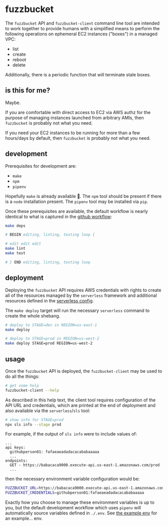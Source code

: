 # fuzzbucket

The `fuzzbucket` API and `fuzzbucket-client` command line tool are intended to
work together to provide humans with a simplified means to perform the
following operations on ephemeral EC2 instances ("boxes") in a managed VPC:

-    list
-    create
-    reboot
-    delete

Additionally, there is a periodic function that will terminate stale boxes.

## is this for me?

Maybe.

If you are comfortable with direct access to EC2 via AWS authz for the purpose
of managing instances launched from arbitrary AMIs, then `fuzzbucket` is
probably not what you need.

If you need your EC2 instances to be running for more than a few hours/days by
default, then `fuzzbucket` is probably not what you need.

## development

Prerequisites for development are:

-    `make`
-    `npm`
-    `pipenv`

Hopefully `make` is already available :grimacing:. The `npm` tool should be
present if there is a `node` installation present. The `pipenv` tool may be
installed via `pip`.

Once these prerequisites are available, the default workflow is nearly
identical to what is captured in the [github
workflow](./.github/workflows/main.yml):

```bash
make deps

# BEGIN editing, linting, testing loop {

# edit edit edit
make lint
make test

# } END editing, linting, testing loop
```

## deployment

Deploying the `fuzzbucket` API requires AWS credentials with rights to
create all of the resources managed by the `serverless` framework and
additional resources defined in the [serverless config](./serverless.yml).

The `make deploy` target will run the necessary `serverless` command to create
the whole shebang.

```bash
# deploy to STAGE=dev in REGION=us-east-1
make deploy
```

```bash
# deploy to STAGE=prod in REGION=us-west-2
make deploy STAGE=prod REGION=us-west-2
```

## usage

Once the `fuzzbucket` API is deployed, the `fuzzbucket-client` may be used to
do all the things:

```bash
# get some help
fuzzbucket-client --help
```

As described in this help text, the client tool requires configuration of the
API URL and credentials, which are printed at the end of deployment and also
available via the `serverless`/`sls` tool:

```bash
# show info for STAGE=prod
npx sls info --stage prod
```

For example, if the output of `sls info` were to include values of:

```
...
api keys:
  githubperson01: fafaeaeadadacacababaaaaa
  ...
endpoints:
  GET - https://babacaca9000.execute-api.us-east-1.amazonaws.com/prod
  ...
```

then the necessary environment variable configuration would be:

```bash
FUZZBUCKET_URL=https://babacaca9000.execute-api.us-east-1.amazonaws.com/prod
FUZZBUCKET_CREDENTIALS=githubperson01:fafaeaeadadacacababaaaaa
```

Exactly how you choose to manage these environment variables is up to you, but
the default development workflow which uses `pipenv` will automatically source
variables defined in `./.env`. See [the example env](./.example.env) for an
example... env.
